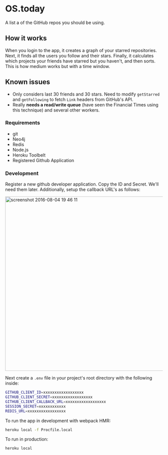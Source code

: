 # OS.today

A list a of the GitHub repos you should be using.

## How it works
When you login to the app, it creates a graph of your starred repositories.
Next, it finds all the users you follow and their stars. Finally, it calculates which
projects your friends have starred but you haven't, and then sorts. This is how
medium works but with a time window.

## Known issues
 - Only considers last 30 friends and 30 stars. Need to modify `getStarred` and `getFollowing` to fetch `Link` headers from GitHub's API.
 - Really **needs a read/write queue** (have seen the Financial Times using this technique) and several other workers.

### Requirements

  - git
  - Neo4j
  - Redis
  - Node.js
  - Heroku Toolbelt
  - Registered Github Application

### Development
Register a new github developer application. Copy the ID and Secret. We'll need them later.
Additionally, setup the callback URL's as follows:

<img width="558" alt="screenshot 2016-08-04 19 46 11" src="https://cloud.githubusercontent.com/assets/4060187/17422019/2e483afe-5a7c-11e6-80bd-03db5f65bb4c.png">


Next create a `.env` file in your project's root directory with the following inside:

```bash
GITHUB_CLIENT_ID=xxxxxxxxxxxxxxxxxx
GITHUB_CLIENT_SECRET=xxxxxxxxxxxxxxxxxx
GITHUB_CLIENT_CALLBACK_URL=xxxxxxxxxxxxxxxxxx
SESSION_SECRET=xxxxxxxxxxxx
REDIS_URL=xxxxxxxxxxxxxxxxx
```

To run the app in development with webpack HMR:

```bash
heroku local -f Procfile.local
```

To run in production:

```bash
heroku local
```
